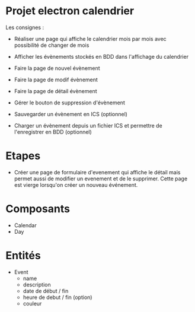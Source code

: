 # Projet electron calendrier

Les consignes :

- Réaliser une page qui affiche le calendrier mois par mois avec possibilité de changer de mois
- Afficher les évènements stockés en BDD dans l'affichage du calendrier

- Faire la page de nouvel évènement
- Faire la page de modif évènement
- Faire la page de détail évènement
- Gérer le bouton de suppression d'évènement

- Sauvegarder un évènement en ICS (optionnel)
- Charger un évènement depuis un fichier ICS et permettre de l'enregistrer en BDD (optionnel)

# Etapes

- Créer une page de formulaire d'evenement qui affiche le détail mais permet aussi de modifier un evenement et de le supprimer. Cette page est vierge lorsqu'on créer un nouveau événement.

# Composants

- Calendar
- Day

# Entités

- Event
    - name
    - description
    - date de début / fin
    - heure de debut / fin (option)
    - couleur